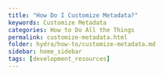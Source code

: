 ```yaml
---
title: "How Do I Customize Metadata?"
keywords: Customize Metadata
categories: How to Do All the Things
permalink: customize-metadata.html
folder: hydra/how-to/customize-metadata.md
sidebar: home_sidebar
tags: [development_resources]
---
```

